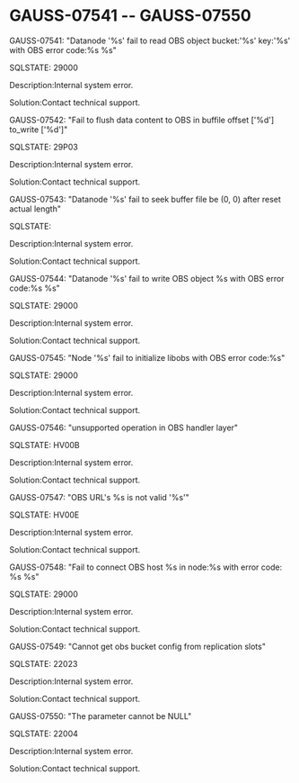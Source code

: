 # GAUSS-07541 -- GAUSS-07550<a name="EN-US_TOPIC_0000001091226483"></a>

GAUSS-07541: "Datanode '%s' fail to read OBS object bucket:'%s' key:'%s' with OBS error code:%s %s"

SQLSTATE: 29000

Description:Internal system error.

Solution:Contact technical support.

GAUSS-07542: "Fail to flush data content to OBS in buffile offset \['%d'\] to\_write \['%d'\]"

SQLSTATE: 29P03

Description:Internal system error.

Solution:Contact technical support.

GAUSS-07543: "Datanode '%s' fail to seek buffer file be \(0, 0\) after reset actual length"

SQLSTATE:

Description:Internal system error.

Solution:Contact technical support.

GAUSS-07544: "Datanode '%s' fail to write OBS object %s with OBS error code:%s %s"

SQLSTATE: 29000

Description:Internal system error.

Solution:Contact technical support.

GAUSS-07545: "Node '%s' fail to initialize libobs with OBS error code:%s"

SQLSTATE: 29000

Description:Internal system error.

Solution:Contact technical support.

GAUSS-07546: "unsupported operation in OBS handler layer"

SQLSTATE: HV00B

Description:Internal system error.

Solution:Contact technical support.

GAUSS-07547: "OBS URL's %s is not valid '%s'"

SQLSTATE: HV00E

Description:Internal system error.

Solution:Contact technical support.

GAUSS-07548: "Fail to connect OBS host %s in node:%s with error code: %s %s"

SQLSTATE: 29000

Description:Internal system error.

Solution:Contact technical support.

GAUSS-07549: "Cannot get obs bucket config from replication slots"

SQLSTATE: 22023

Description:Internal system error.

Solution:Contact technical support.

GAUSS-07550: "The parameter cannot be NULL"

SQLSTATE: 22004

Description:Internal system error.

Solution:Contact technical support.

